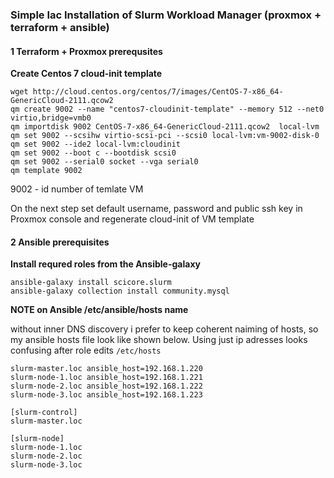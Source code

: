 ### Simple Iac Installation of Slurm Workload Manager (proxmox + terraform + ansible)

#### 1 Terraform + Proxmox prerequsites

**Create Centos 7 cloud-init template**

```
wget http://cloud.centos.org/centos/7/images/CentOS-7-x86_64-GenericCloud-2111.qcow2
qm create 9002 --name "centos7-cloudinit-template" --memory 512 --net0 virtio,bridge=vmb0
qm importdisk 9002 CentOS-7-x86_64-GenericCloud-2111.qcow2  local-lvm
qm set 9002 --scsihw virtio-scsi-pci --scsi0 local-lvm:vm-9002-disk-0
qm set 9002 --ide2 local-lvm:cloudinit
qm set 9002 --boot c --bootdisk scsi0
qm set 9002 --serial0 socket --vga serial0
qm template 9002
```

9002 - id number of temlate VM

On the next step set default username, password and public ssh key in Proxmox console and regenerate cloud-init of VM template

#### 2 Ansible prerequisites

**Install requred roles from the Ansible-galaxy**

```
ansible-galaxy install scicore.slurm
ansible-galaxy collection install community.mysql
```

**NOTE on Ansible /etc/ansible/hosts name**

without inner DNS discovery i prefer to keep coherent naiming of hosts, so my ansible hosts file look like shown below. Using just ip adresses looks confusing after role edits `/etc/hosts`

```
slurm-master.loc ansible_host=192.168.1.220
slurm-node-1.loc ansible_host=192.168.1.221
slurm-node-2.loc ansible_host=192.168.1.222
slurm-node-3.loc ansible_host=192.168.1.223

[slurm-control]
slurm-master.loc

[slurm-node]
slurm-node-1.loc
slurm-node-2.loc
slurm-node-3.loc
```
